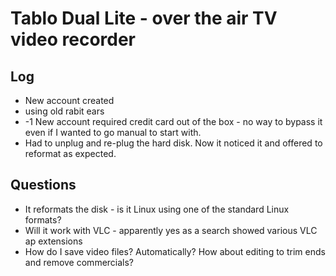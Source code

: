 
# Tablo Dual Lite - over the air TV video recorder

## Log
* New account created
* using old rabit ears
* -1 New account required credit card out of the box - no way to bypass it even if I wanted to go manual to start with.
* Had to unplug and re-plug the hard disk.  Now it noticed it and offered to reformat as expected.

## Questions
* It reformats the disk - is it Linux using one of the standard Linux formats?
* Will it work with VLC - apparently yes as a search showed various VLC ap extensions
* How do I save video files?   Automatically?  How about editing to trim ends and remove commercials?
